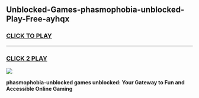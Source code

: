 
## Unblocked-Games-phasmophobia-unblocked-Play-Free-ayhqx
<h3>
<a href="https://premium76.site?title=phasmophobia-unblocked&ref=20M">CLICK TO PLAY</a></h3>
<hr>

<h3>
<a href="https://premium76.site?title=phasmophobia-unblocked&ref=20M">CLICK 2 PLAY</a>
  
</h3>

<a href="https://premium76.site?title=phasmophobia-unblocked&ref=19M"><img src="https://clearcache.store/games.png"></a>


**phasmophobia-unblocked games unblocked: Your Gateway to Fun and Accessible Online Gaming**
